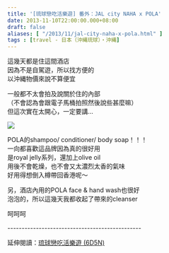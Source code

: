 ```yaml
---
title: '[琉球戀吃活樂遊] 番外：JAL city NAHA x POLA'
date: 2013-11-10T22:00:00.000+08:00
draft: false
aliases: [ "/2013/11/jal-city-naha-x-pola.html" ]
tags : [travel - 日本（沖縄琉球）・沖縄]
---
```


這幾天都是住這間酒店  
因為不是自駕遊，所以找方便的  
以沖縄物價來說不算便宜  
  
一般都不太會拍及說關於住的內部  
（不會認為會跟電子馬桶拍照然後說些甚麼嘛）  
但這次實在太開心，一定要講...  

[![](https://1.bp.blogspot.com/-RGeLLTlduc8/XCdHfyURv2I/AAAAAAAACgc/CDgXGxR66UYyhFEPxEr0V8LCAKqob9xKQCLcBGAs/s640/42.jpg)](https://1.bp.blogspot.com/-RGeLLTlduc8/XCdHfyURv2I/AAAAAAAACgc/CDgXGxR66UYyhFEPxEr0V8LCAKqob9xKQCLcBGAs/s1600/42.jpg)

POLA的shampoo/ conditioner/ body soap！！！  
一向都喜歡這品牌因為真的很好用  
是royal jelly系列，還加上olive oil  
用後不會乾燥，也不會又太濃烈太香的氣味  
好用得想倒入樽帶回香港呢～  
  
另，酒店內用的POLA face & hand wash也很好  
泡泡的，所以這幾天我都收起了帶來的cleanser  
  
呵呵呵  
  
\-----------------------------------------------  
  
延伸閱讀：[琉球戀吃活樂遊 (6D5N)](http://www.hidie.net/2013/11/6d5n_23.html)